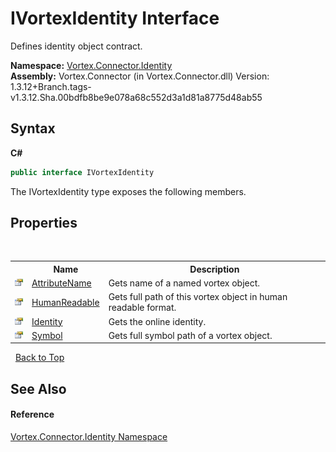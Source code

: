 # IVortexIdentity Interface
 

Defines identity object contract.

**Namespace:**&nbsp;<a href="N_Vortex_Connector_Identity.md">Vortex.Connector.Identity</a><br />**Assembly:**&nbsp;Vortex.Connector (in Vortex.Connector.dll) Version: 1.3.12+Branch.tags-v1.3.12.Sha.00bdfb8be9e078a68c552d3a1d81a8775d48ab55

## Syntax

**C#**<br />
``` C#
public interface IVortexIdentity
```

The IVortexIdentity type exposes the following members.


## Properties
&nbsp;<table><tr><th></th><th>Name</th><th>Description</th></tr><tr><td>![Public property](media/pubproperty.gif "Public property")</td><td><a href="P_Vortex_Connector_Identity_IVortexIdentity_AttributeName.md">AttributeName</a></td><td>
Gets name of a named vortex object.</td></tr><tr><td>![Public property](media/pubproperty.gif "Public property")</td><td><a href="P_Vortex_Connector_Identity_IVortexIdentity_HumanReadable.md">HumanReadable</a></td><td>
Gets full path of this vortex object in human readable format.</td></tr><tr><td>![Public property](media/pubproperty.gif "Public property")</td><td><a href="P_Vortex_Connector_Identity_IVortexIdentity_Identity.md">Identity</a></td><td>
Gets the online identity.</td></tr><tr><td>![Public property](media/pubproperty.gif "Public property")</td><td><a href="P_Vortex_Connector_Identity_IVortexIdentity_Symbol.md">Symbol</a></td><td>
Gets full symbol path of a vortex object.</td></tr></table>&nbsp;
<a href="#ivortexidentity-interface">Back to Top</a>

## See Also


#### Reference
<a href="N_Vortex_Connector_Identity.md">Vortex.Connector.Identity Namespace</a><br />